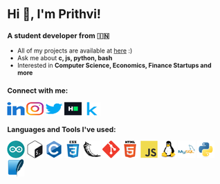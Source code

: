 <h1>Hi 👋, I'm Prithvi!</h1>
<h3>A student developer from 🇮🇳</h3>

- All of my projects are available at [here](https://github.com/Prithvi-k) :)
- Ask me about **c, js, python, bash**
- Interested in **Computer Science, Economics, Finance Startups and more**

<h3 align="left">Connect with me:</h3>
<p align="left">
<a href="https://linkedin.com/in/prithvikarthik" target="blank"><img align="center" src="./images/linked-in-alt.svg" alt="prithvikarthik" height="30" width="40" /></a>
<a href="https://instagram.com/prithvi.karthik" target="blank"><img align="center" src="./images/instagram.svg" alt="prithvi.karthik" height="30" width="40" /></a>
<a href="https://twitter.com/prithvikarthik3" target="blank"><img align="center" src="./images/twitter.svg" alt="prithvikarthik3" height="30" width="40" /></a>
<a href="https://www.hackerrank.com/prithvikarthik" target="blank"><img align="center" src="./images/hackerrank.svg" alt="prithvikarthik" height="30" width="40" /></a>
<a href="https://kaggle.com/prithvikarthik" target="blank"><img align="center" src="./images/kaggle.svg" alt="prithvikarthik" height="30" width="40" /></a>
</p>

<h3 align="left">Languages and Tools I've used:</h3>
<p align="left"> 
<a href="https://www.arduino.cc/" target="_blank" rel="noreferrer"><img src="./images/arduino-1.svg" alt="arduino" width="40" height="40"/></a>
<a href="https://www.gnu.org/software/bash/" target="_blank" rel="noreferrer"><img src="./images/gnu_bash-icon.svg" alt="bash" width="40" height="40"/></a>
<a href="https://www.cprogramming.com/" target="_blank" rel="noreferrer"><img src="./images/c-original.svg" alt="c" width="40" height="40"/></a>
<a href="https://www.w3schools.com/css/" target="_blank" rel="noreferrer"><img src="./images/css3-original-wordmark.svg" alt="css3" width="40" height="40"/></a>
<a href="https://flask.palletsprojects.com/" target="_blank" rel="noreferrer"><img src="./images/pocoo_flask-icon.svg" alt="flask" width="40" height="40"/></a>
<a href="https://git-scm.com/" target="_blank" rel="noreferrer"><img src="./images/git-scm-icon.svg" alt="git" width="40" height="40"/></a>
<a href="https://www.w3.org/html/" target="_blank" rel="noreferrer"><img src="./images/html5-original-wordmark.svg" alt="html5" width="40" height="40"/></a>
<a href="https://developer.mozilla.org/en-US/docs/Web/JavaScript" target="_blank" rel="noreferrer"><img src="./images/javascript-original.svg" alt="javascript" width="40" height="40"/></a>
<a href="https://www.linux.org/" target="_blank" rel="noreferrer"><img src="./images/linux-original.svg" alt="linux" width="40" height="40"/></a>
<a href="https://www.mysql.com/" target="_blank" rel="noreferrer"><img src="./images/mysql-original-wordmark.svg" alt="mysql" width="40" height="40"/></a>
<a href="https://www.python.org" target="_blank" rel="noreferrer"><img src="./images/python-original.svg" alt="python" width="40" height="40"/></a>
<a href="https://www.sqlite.org/" target="_blank" rel="noreferrer"><img src="./images/sqlite-icon.svg" alt="sqlite" width="40" height="40"/></a>
</p>

<!--
<p><img align="center" src="https://github-readme-stats.vercel.app/api/top-langs?username=prithvi-k&show_icons=true&theme=dark&locale=en&layout=compact" alt="prithvi-k" /></p> -->
